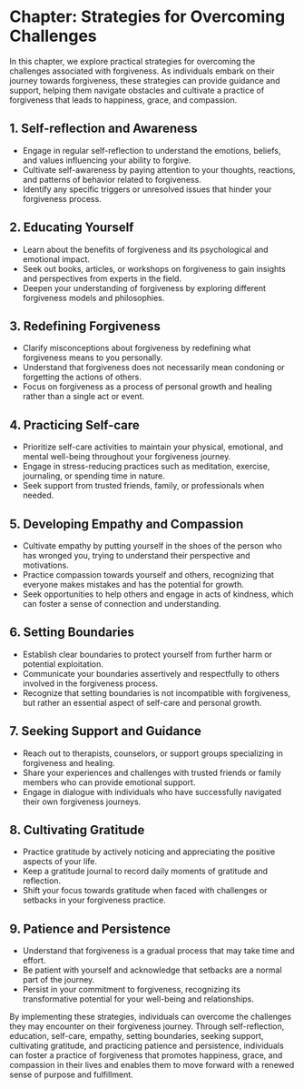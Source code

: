 Chapter: Strategies for Overcoming Challenges
=============================================

In this chapter, we explore practical strategies for overcoming the challenges associated with forgiveness. As individuals embark on their journey towards forgiveness, these strategies can provide guidance and support, helping them navigate obstacles and cultivate a practice of forgiveness that leads to happiness, grace, and compassion.

**1. Self-reflection and Awareness**
------------------------------------

* Engage in regular self-reflection to understand the emotions, beliefs, and values influencing your ability to forgive.
* Cultivate self-awareness by paying attention to your thoughts, reactions, and patterns of behavior related to forgiveness.
* Identify any specific triggers or unresolved issues that hinder your forgiveness process.

**2. Educating Yourself**
-------------------------

* Learn about the benefits of forgiveness and its psychological and emotional impact.
* Seek out books, articles, or workshops on forgiveness to gain insights and perspectives from experts in the field.
* Deepen your understanding of forgiveness by exploring different forgiveness models and philosophies.

**3. Redefining Forgiveness**
-----------------------------

* Clarify misconceptions about forgiveness by redefining what forgiveness means to you personally.
* Understand that forgiveness does not necessarily mean condoning or forgetting the actions of others.
* Focus on forgiveness as a process of personal growth and healing rather than a single act or event.

**4. Practicing Self-care**
---------------------------

* Prioritize self-care activities to maintain your physical, emotional, and mental well-being throughout your forgiveness journey.
* Engage in stress-reducing practices such as meditation, exercise, journaling, or spending time in nature.
* Seek support from trusted friends, family, or professionals when needed.

**5. Developing Empathy and Compassion**
----------------------------------------

* Cultivate empathy by putting yourself in the shoes of the person who has wronged you, trying to understand their perspective and motivations.
* Practice compassion towards yourself and others, recognizing that everyone makes mistakes and has the potential for growth.
* Seek opportunities to help others and engage in acts of kindness, which can foster a sense of connection and understanding.

**6. Setting Boundaries**
-------------------------

* Establish clear boundaries to protect yourself from further harm or potential exploitation.
* Communicate your boundaries assertively and respectfully to others involved in the forgiveness process.
* Recognize that setting boundaries is not incompatible with forgiveness, but rather an essential aspect of self-care and personal growth.

**7. Seeking Support and Guidance**
-----------------------------------

* Reach out to therapists, counselors, or support groups specializing in forgiveness and healing.
* Share your experiences and challenges with trusted friends or family members who can provide emotional support.
* Engage in dialogue with individuals who have successfully navigated their own forgiveness journeys.

**8. Cultivating Gratitude**
----------------------------

* Practice gratitude by actively noticing and appreciating the positive aspects of your life.
* Keep a gratitude journal to record daily moments of gratitude and reflection.
* Shift your focus towards gratitude when faced with challenges or setbacks in your forgiveness practice.

**9. Patience and Persistence**
-------------------------------

* Understand that forgiveness is a gradual process that may take time and effort.
* Be patient with yourself and acknowledge that setbacks are a normal part of the journey.
* Persist in your commitment to forgiveness, recognizing its transformative potential for your well-being and relationships.

By implementing these strategies, individuals can overcome the challenges they may encounter on their forgiveness journey. Through self-reflection, education, self-care, empathy, setting boundaries, seeking support, cultivating gratitude, and practicing patience and persistence, individuals can foster a practice of forgiveness that promotes happiness, grace, and compassion in their lives and enables them to move forward with a renewed sense of purpose and fulfillment.
